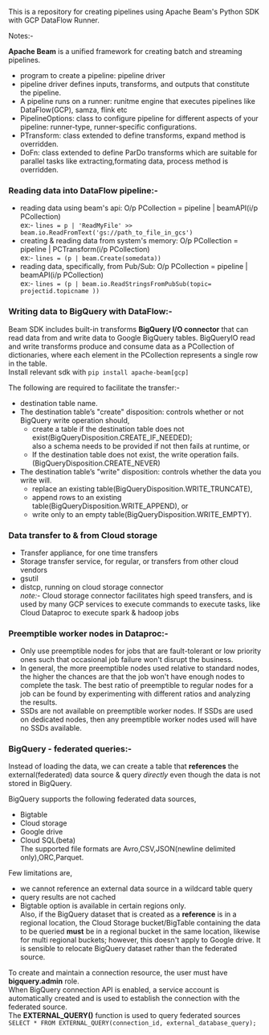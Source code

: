 This is a repository for creating pipelines using Apache Beam's Python SDK with GCP DataFlow Runner.  

Notes:-  

**Apache Beam** is a unified framework for creating batch and streaming pipelines.  
- program to create a pipeline: pipeline driver  
- pipeline driver defines inputs, transforms, and outputs that constitute the pipeline.  
- A pipeline runs on a runner: runitme engine that executes pipelines like DataFlow(GCP), samza, flink etc  
- PipelineOptions: class to configure pipeline for different aspects of your pipeline: runner-type, runner-specific configurations.   
- PTransform: class extended to define transforms, expand method is overridden.  
- DoFn: class extended to define ParDo transforms which are suitable for parallel tasks like extracting,formating data, process method is overridden.  

### Reading data into DataFlow pipeline:-
- reading data using beam's api: O/p PCollection = pipeline | beamAPI(i/p PCollection)  
   ex:- `lines = p | 'ReadMyFile' >> beam.io.ReadFromText('gs://path_to_file_in_gcs')`    
- creating & reading data from system's memory: O/p PCollection = pipeline | PCTransform(i/p PCollection)  
   ex:- `lines = (p | beam.Create(somedata))`    
- reading data, specifically, from Pub/Sub: O/p PCollection = pipeline | beamAPI(i/p PCollection)  
   ex:- `lines = (p | beam.io.ReadStringsFromPubSub(topic= projectid.topicname ))`  

### Writing data to BigQuery with DataFlow:-  
Beam SDK includes built-in transforms **BigQuery I/O connector** that can read data from and write data to Google BigQuery tables.
BigQueryIO read and write transforms produce and consume data as a PCollection of dictionaries, 
where each element in the PCollection represents a single row in the table.   
Install relevant sdk with `pip install apache-beam[gcp]`  

The following are required to facilitate the transfer:-  
- destination table name.  
- The destination table’s "create" disposition: controls whether or not BigQuery write operation should,     
  -  create a table if the destination table does not exist(BigQueryDisposition.CREATE_IF_NEEDED);  
       also a schema needs to be provided if not then fails at runtime, or  
  -  If the destination table does not exist, the write operation fails.(BigQueryDisposition.CREATE_NEVER)  
- The destination table’s "write" disposition: controls whether the data you write will.    
  -  replace an existing table(BigQueryDisposition.WRITE_TRUNCATE),  
  -  append rows to an existing table(BigQueryDisposition.WRITE_APPEND), or  
  -  write only to an empty table(BigQueryDisposition.WRITE_EMPTY).  

### Data transfer to & from Cloud storage  
- Transfer appliance, for one time transfers  
- Storage transfer service, for regular, or transfers from other cloud vendors  
- gsutil 
- distcp, running on cloud storage connector  
*note:-* Cloud storage connector facilitates high speed transfers, and is used by many GCP services to execute commands to execute tasks, like Cloud Dataproc to execute spark & hadoop jobs  


### Preemptible worker nodes in Dataproc:-  
- Only use preemptible nodes for jobs that are fault-tolerant or low priority ones such that occasional job failure won't disrupt the business.  
- In general, the more preemptible nodes used relative to standard nodes, the higher the chances are that the job won't have enough nodes to complete the task. The best ratio of preemptible to regular nodes for a job can be found by experimenting with different ratios and analyzing the results.  
- SSDs are not available on preemptible worker nodes. If SSDs are used on dedicated nodes, then any preemptible worker nodes used will have no SSDs available.  


### BigQuery - federated queries:-  
Instead of loading the data, we can create a table that **references** the external(federated) data source & query *directly* even though the data is not stored in BigQuery.  

BigQuery supports the following federated data sources,  
   - Bigtable  
   - Cloud storage  
   - Google drive  
   - Cloud SQL(beta)  
The supported file formats are Avro,CSV,JSON(newline delimited only),ORC,Parquet.  

Few limitations are,  
   - we cannot reference an external data source in a wildcard table query  
   - query results are not cached  
   - Bigtable option is available in certain regions only.  
Also, if the BigQuery dataset that is created as a **reference** is in a regional location, the Cloud Storage bucket/BigTable containing the data to be queried **must** be in a regional bucket in the same location, likewise for multi regional buckets; however, this doesn't apply to Google drive. It is sensible to relocate BigQuery dataset rather than the federated source.  

To create and maintain a connection resource, the user must have **bigquery.admin** role.  
When BigQuery connection API is enabled, a service account is automatically created and is used to establish the connection with the federated source.  
The **EXTERNAL_QUERY()** function is used to query federated sources `SELECT * FROM EXTERNAL_QUERY(connection_id, external_database_query);` 






